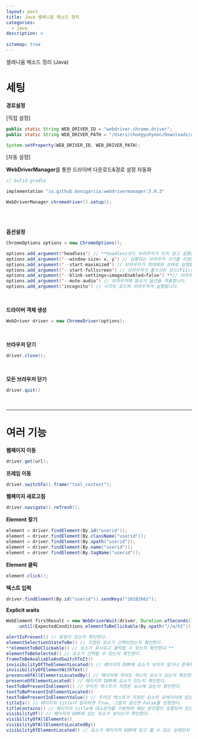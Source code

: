 ```yaml
---
layout: post
title: Java 셀레니움 메소드 정리
categories: 
  - java
description: >
  
sitemap: true
---
```

셀레니움 메소드 정리 (Java)


# 세팅

**경로설정**

[직접 설정]
```java
public static String WEB_DRIVER_ID = "webdriver.chrome.driver";
public static String WEB_DRIVER_PATH = "/Users/choegyuhyeon/Downloads/chromedriver";

System.setProperty(WEB_DRIVER_ID, WEB_DRIVER_PATH);
```

[자동 설정]

**WebDriverManager**를 통한 드라이버 다운로드&경로 설정 자동화

```java
// bulid.gradle

implementation "io.github.bonigarcia:webdrivermanager:5.0.3"
```
```java
WebDriverManager.chromedriver().setup();
```
<br><br>

**옵션설정**


```java
ChromeOptions options = new ChromeOptions();

options.add_argument('headless') // **headless모드 브라우저가 뜨지 않고 실행됩니다**
options.add_argument('--window-size= x, y') // 실행되는 브라우저 크기를 지정할 수 있습니다.
options.add_argument('--start-maximized') // 브라우저가 최대화된 상태로 실행됩니다.
options.add_argument('--start-fullscreen') // 브라우저가 풀스크린 모드(F11)로 실행됩니다
options.add_argument('--blink-settings=imagesEnabled=false') **// 브라우저에서 이미지 로딩을 하지 않습니다.**
options.add_argument('--mute-audio') // 브라우저에 음소거 옵션을 적용합니다.
options.add_argument('incognito') // 시크릿 모드의 브라우저가 실행됩니다.

```
<br>

**드라이버 객체 생성**
```java
WebDriver driver = new ChromeDriver(options);
```
<br>

**브라우저 닫기**
```java
driver.close();
```
<br>

**모든 브라우저 닫기**
```java
driver.quit()
```
<br>

--- 

# 여러 기능

**웹페이지 이동**
```java
driver.get(url);
```

**프레임 이동**
```java
driver.switchTo().frame("tool_content");
```

**웹페이지 새로고침**
```java
driver.navigate().refresh();
```

**Element 찾기**
```java
element = driver.findElement(By.id("userid"));
element = driver.findElement(By.className("userid"));
element = driver.findElement(By.xpath("userid"));
element = driver.findElement(By.name("userid"));
element = driver.findElement(By.tagName("userid"));
```

**Element 클릭**
```java
element.click();
```

**텍스트 입력**
```java
driver.findElement(By.id("userid")).sendKeys("20182662");
```

**Explicit waits**
```java
WebElement firstResult = new WebDriverWait(driver, Duration.ofSeconds(10))
	.until(ExpectedConditions.elementToBeClickable(By.xpath("//a/h3")));

alertIsPresent() // 알림이 있는지 확인한다.
elementSelectionStateToBe() // 지정된 요소가 선택되었는지 확인한다.
**elementToBeClickable() // 요소가 표시되고 클릭할 수 있는지 확인한다.**
elementToBeSelected() // 요소가 선택될 수 있는지 확인한다.
frameToBeAvaliableAndSwitchToIt()
invisibilityOfTheElementLocated() // 페이지의 DOM에 요소가 보이지 않거나 존재하지 않는지 확인한다.
invisibilityOfElementWithText()
presenceOfAllElementsLocatedBy() // 페이지에 적어도 하나의 요소가 있는지 확인한다.
presenceOfElementLocated() // 페이지의 DOM에 요소가 있는지 확인한다.
textToBePresentInElement() // 주어진 텍스트가 지정된 요소에 있는지 확인한다.
textToBePresentInElementLocated()
textToBePresentInElementValue() // 주어진 텍스트가 지정된 요소의 로케이터에 있는지 확인한다.
titleIs() // 페이지의 title이 일치하면 True, 그렇지 않으면 False를 반환한다.
titleContains() // 페이지의 title에 대소문자를 구분하여 해당 문자열이 포함되어 있는지 확인한다. 포함되면 True, 그렇지 않으면 False를 반환한다.
visibilityOf() // 페이지의 DOM에 있는 요소가 보이는지 확인한다.
visibilityOfAllElements()
visibilityOfAllElementsLocatedBy()
visibilityOfElementLocated() // 요소가 페이지의 DOM에 있고 볼 수 있는 상태인지 확인한다. 볼 수 있다는 상태는 요소가 표시될 뿐만 아니라 높이와 너비가 0보다 커야 한다.
```